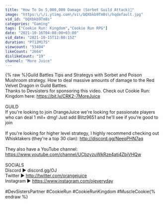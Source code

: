 ```yaml
---
title: "How To Do 5,000,000 Damage (Sorbet Guild Attack)🍪"
image: "https:\/\/i.ytimg.com\/vi\/bQXbkb9Tm8s\/hqdefault.jpg"
vid_id: "bQXbkb9Tm8s"
categories: "Gaming"
tags: ["Cookie Run: Kingdom","Cookie Run RPG"]
date: "2021-10-16T04:08:00+03:00"
vid_date: "2021-10-15T12:00:15Z"
duration: "PT12M17S"
viewcount: "53404"
likeCount: "2664"
dislikeCount: "19"
channel: "More Juice"
---
```

{% raw %}Guild Battles Tips and Strategys with Sorbet and Poison Mushroom strategy. How to deal massive amounts of damage to the Red Velvet Dragon in Guild Battles.<br />Thanks to Devsisters for sponsoring this video. Check out Cookie Run: Kingdom here: <a rel="nofollow" target="blank" href="https://bit.ly/CRK2-7MoreJuice">https://bit.ly/CRK2-7MoreJuice</a><br /><br />GUILD<br />If you're looking to join OrangeJuice we're looking for passionate players who can deal 1 mil+ dmg! Just add Blitz9651 and he'll see if you're good to join<br /><br />If you're looking for higher level strategy, I highly recommend checking out Whisktakers (they're a top 30 clan): <a rel="nofollow" target="blank" href="http://discord.gg/NeeqPHN7aq">http://discord.gg/NeeqPHN7aq</a><br /><br />They also have a YouTube channel: <a rel="nofollow" target="blank" href="https://www.youtube.com/channel/UCbzyzuWkRze4ati4ZbiVHQw">https://www.youtube.com/channel/UCbzyzuWkRze4ati4ZbiVHQw</a><br /><br />SOCIALS<br />Discord ► discord.gg/OJ<br />Twitter ► <a rel="nofollow" target="blank" href="http://twitter.com/orangejuice​">http://twitter.com/orangejuice​</a><br />Instagram ► <a rel="nofollow" target="blank" href="https://www.instagram.com/ojeveryday">https://www.instagram.com/ojeveryday</a><br /><br />#DevSistersPartner #CookieRun #CookieRunKingdom #MuscleCookie{% endraw %}
